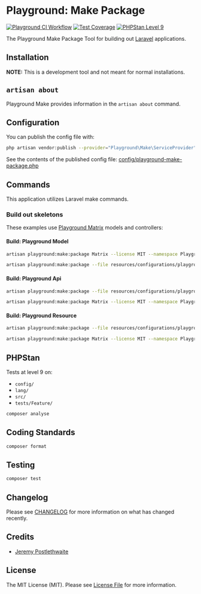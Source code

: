 # Playground: Make Package

[![Playground CI Workflow](https://github.com/gammamatrix/playground-make-package/actions/workflows/ci.yml/badge.svg?branch=develop)](https://raw.githubusercontent.com/gammamatrix/playground-make-package/testing/develop/testdox.txt)
[![Test Coverage](https://raw.githubusercontent.com/gammamatrix/playground-make-package/testing/develop/coverage.svg)](tests)
[![PHPStan Level 9](https://img.shields.io/badge/PHPStan-level%209-brightgreen)](.github/workflows/ci.yml#L120)

The Playground Make Package Tool for building out [Laravel](https://laravel.com/docs/11.x) applications.

## Installation

**NOTE:** This is a development tool and not meant for normal installations.

## `artisan about`

Playground Make provides information in the `artisan about` command.

<!-- <img src="resources/docs/artisan-about-playground-make-package.png" alt="screenshot of artisan about command with Playground Make."> -->

## Configuration

You can publish the config file with:
```bash
php artisan vendor:publish --provider="Playground\Make\ServiceProvider" --tag="playground-config"
```

See the contents of the published config file: [config/playground-make-package.php](config/playground-make-package.php)

## Commands

This application utilizes Laravel make commands.

### Build out skeletons

These examples use [Playground Matrix](https://github.com/gammamatrix/playground-matrix/) models and controllers:

#### Build: Playground Model



```sh
artisan playground:make:package Matrix --license MIT --namespace Playground/Matrix --package playground-matrix --module Matrix --type playground-model --package-version 73.0.0 --playground --factories --migrations --models --test --skeleton --force
```

```sh
artisan playground:make:package --file resources/configurations/playground-matrix/package.playground-matrix.json --force
```

#### Build: Playground Api


```sh
artisan playground:make:package --file resources/configurations/playground-matrix/package.playground-matrix.json --force --build --api --skeleton
```



```sh
artisan playground:make:package Matrix --license MIT --namespace Playground/Matrix/Api --package playground-matrix-api --module Matrix --type playground-api --playground --controllers --policies --requests --routes --test --skeleton --force
```

#### Build: Playground Resource

```sh
artisan playground:make:package --file resources/configurations/playground-matrix/package.playground-matrix.json --force --build --resource --skeleton
```



```sh
artisan playground:make:package Matrix --license MIT --namespace Playground/Matrix/Resource --package playground-matrix-resource --module Matrix  --type playground-resource --playground --controllers --policies --requests --routes --test --skeleton --force
```


## PHPStan

Tests at level 9 on:
- `config/`
- `lang/`
- `src/`
- `tests/Feature/`

```sh
composer analyse
```

## Coding Standards

```sh
composer format
```

## Testing

```sh
composer test
```

## Changelog

Please see [CHANGELOG](CHANGELOG.md) for more information on what has changed recently.

## Credits

- [Jeremy Postlethwaite](https://github.com/gammamatrix)

## License

The MIT License (MIT). Please see [License File](LICENSE.md) for more information.
